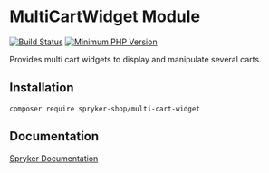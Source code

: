# MultiCartWidget Module
[![Build Status](https://travis-ci.org/spryker-shop/multi-cart-widget.svg)](https://travis-ci.org/spryker-shop/multi-cart-widget)
[![Minimum PHP Version](https://img.shields.io/badge/php-%3E%3D%207.3-8892BF.svg)](https://php.net/)

Provides multi cart widgets to display and manipulate several carts.

## Installation

```
composer require spryker-shop/multi-cart-widget
```

## Documentation

[Spryker Documentation](https://academy.spryker.com)
